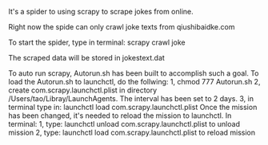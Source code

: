 It's a spider to using scrapy to scrape jokes from online. 

Right now the spide can only crawl joke texts from qiushibaidke.com

To start the spider, type in terminal:
	scrapy crawl joke

The scraped data will be stored in jokestext.dat	

To auto run scrapy, Autorun.sh has been built to accomplish such a goal. 
To load the Autorun.sh to launchctl, do the follwing:
	1, chmod 777 Autorun.sh
	2, create com.scrapy.launchctl.plist in directory /Users/tao/Libray/LaunchAgents. 
		The interval has been set to 2 days.
	3, in terminal type in: launchctl load com.scrapy.launchctl.plist 
Once the mission has been changed, it's needed to reload the mission to launchctl.
In terminal:
	1, type: launchctl unload com.scrapy.launchctl.plist to unload mission
	2, type: launchctl load com.scrapy.launchctl.plist  to reload mission
